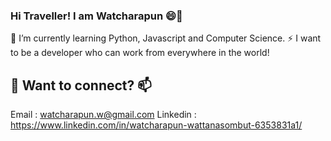 ### Hi Traveller! I am Watcharapun 😄👋

🌱 I’m currently learning Python, Javascript and Computer Science.
⚡ I want to be a developer who can work from everywhere in the world!

## 💬 Want to connect? 📫
   Email : watcharapun.w@gmail.com
   Linkedin : https://www.linkedin.com/in/watcharapun-wattanasombut-6353831a1/
<!--
**BellEraDev/BellEraDev** is a ✨ _special_ ✨ repository because its `README.md` (this file) appears on your GitHub profile.

Here are some ideas to get you started:

- 🔭 I’m currently working on ...
- 🌱 I’m currently learning ...
- 👯 I’m looking to collaborate on ...
- 🤔 I’m looking for help with ...
- 💬 Ask me about ...
- 📫 How to reach me: ...
- 😄 Pronouns: ...
- ⚡ Fun fact: ...
-->
